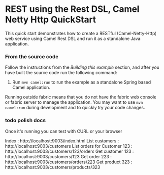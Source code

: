 # REST using the Rest DSL, Camel Netty Http QuickStart

This quick start demonstrates how to create a RESTful (Camel-Netty-Http) web service using Camel Rest DSL and run it as a standalone Java application.

### From the source code

Follow the instructions from the _Building this example_ section, and after you have built the source code run the following command:

1. Run `mvn camel:run` to run the example as a standalone Spring based Camel application.

Running outside fabric means that you do not have the fabric web console or fabric server to manage the application.
You may want to use `mvn camel:run` during development and to quickly try your code changes.

### todo polish docs
Once it's running you can test with CURL or your browser

Index : http://localhost:9003/index.html
List customers : http://localhost:9003/customers
List orders for Customer 123 : http://localhost:9003/customers/123/orders
Get customer 123 : http://localhost:9003/customers/123
Get order 223 : http://localhost:9003/customers/orders/223
Get product 323 : http://localhost:9003/customers/products/323